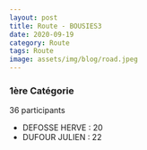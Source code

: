 ```yaml
---
layout: post
title: Route - BOUSIES3
date: 2020-09-19
category: Route
tags: Route
image: assets/img/blog/road.jpeg
---
```


### 1ère Catégorie
36 participants
- DEFOSSE HERVE : 20
- DUFOUR JULIEN : 22
